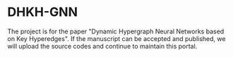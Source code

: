 # DHKH-GNN


The project is for the paper "Dynamic Hypergraph Neural Networks based on Key Hyperedges". If the manuscript can be accepted and published, we will upload the source codes and continue to maintain this portal.

